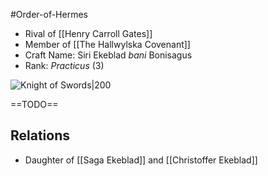 #Order-of-Hermes 

- Rival of [[Henry Carroll Gates]]
- Member of [[The Hallwylska Covenant]]
- Craft Name: Siri Ekeblad _bani_ Bonisagus
- Rank: *Practicus* (3)

![Knight of Swords|200](https://upload.wikimedia.org/wikipedia/commons/b/b0/Swords12.jpg)

==TODO==

## Relations
- Daughter of [[Saga Ekeblad]] and [[Christoffer Ekeblad]]